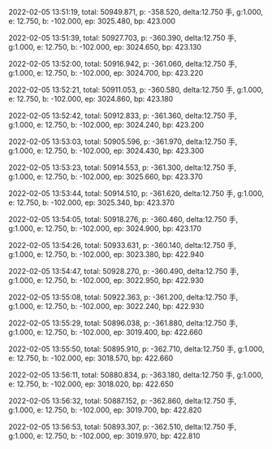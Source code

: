 2022-02-05 13:51:19, total: 50949.871, p: -358.520, delta:12.750 手, g:1.000, e: 12.750, b: -102.000, ep: 3025.480, bp: 423.000

2022-02-05 13:51:39, total: 50927.703, p: -360.390, delta:12.750 手, g:1.000, e: 12.750, b: -102.000, ep: 3024.650, bp: 423.130

2022-02-05 13:52:00, total: 50916.942, p: -361.060, delta:12.750 手, g:1.000, e: 12.750, b: -102.000, ep: 3024.700, bp: 423.220

2022-02-05 13:52:21, total: 50911.053, p: -360.580, delta:12.750 手, g:1.000, e: 12.750, b: -102.000, ep: 3024.860, bp: 423.180

2022-02-05 13:52:42, total: 50912.833, p: -361.360, delta:12.750 手, g:1.000, e: 12.750, b: -102.000, ep: 3024.240, bp: 423.200

2022-02-05 13:53:03, total: 50905.596, p: -361.970, delta:12.750 手, g:1.000, e: 12.750, b: -102.000, ep: 3024.430, bp: 423.300

2022-02-05 13:53:23, total: 50914.553, p: -361.300, delta:12.750 手, g:1.000, e: 12.750, b: -102.000, ep: 3025.660, bp: 423.370

2022-02-05 13:53:44, total: 50914.510, p: -361.620, delta:12.750 手, g:1.000, e: 12.750, b: -102.000, ep: 3025.340, bp: 423.370

2022-02-05 13:54:05, total: 50918.276, p: -360.460, delta:12.750 手, g:1.000, e: 12.750, b: -102.000, ep: 3024.900, bp: 423.170

2022-02-05 13:54:26, total: 50933.631, p: -360.140, delta:12.750 手, g:1.000, e: 12.750, b: -102.000, ep: 3023.380, bp: 422.940

2022-02-05 13:54:47, total: 50928.270, p: -360.490, delta:12.750 手, g:1.000, e: 12.750, b: -102.000, ep: 3022.950, bp: 422.930

2022-02-05 13:55:08, total: 50922.363, p: -361.200, delta:12.750 手, g:1.000, e: 12.750, b: -102.000, ep: 3022.240, bp: 422.930

2022-02-05 13:55:29, total: 50896.038, p: -361.880, delta:12.750 手, g:1.000, e: 12.750, b: -102.000, ep: 3019.400, bp: 422.660

2022-02-05 13:55:50, total: 50895.910, p: -362.710, delta:12.750 手, g:1.000, e: 12.750, b: -102.000, ep: 3018.570, bp: 422.660

2022-02-05 13:56:11, total: 50880.834, p: -363.180, delta:12.750 手, g:1.000, e: 12.750, b: -102.000, ep: 3018.020, bp: 422.650

2022-02-05 13:56:32, total: 50887.152, p: -362.860, delta:12.750 手, g:1.000, e: 12.750, b: -102.000, ep: 3019.700, bp: 422.820

2022-02-05 13:56:53, total: 50893.307, p: -362.510, delta:12.750 手, g:1.000, e: 12.750, b: -102.000, ep: 3019.970, bp: 422.810